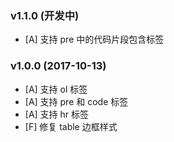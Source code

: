 ### v1.1.0 (开发中)
- [A] 支持 pre 中的代码片段包含标签

### v1.0.0 (2017-10-13)
- [A] 支持 ol 标签
- [A] 支持 pre 和 code 标签
- [A] 支持 hr 标签
- [F] 修复 table 边框样式